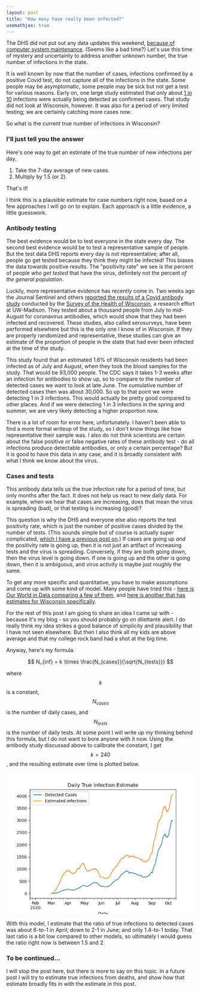 ```yaml
---
layout: post
title: "How many have really been infected?"
usemathjax: true
---
```

The DHS did not put out any data updates this weekend, [because of computer system maintenance](https://www.jsonline.com/story/news/2020/10/17/heres-why-wisconsin-wont-report-new-coronavirus-numbers-weekend/3697080001/). (Seems like a bad time?) Let's use this time of mystery and uncertainty to address another unknown number, the true number of infections in the state.

It is well known by now that the number of cases, infections confirmed by a positive Covid test, do not capture all of the infections in the state. Some people may be asymptomatic, some people may be sick but not get a test for various reasons. Early on, one large study estimated that only about [1 in 10](https://www.statnews.com/2020/07/21/cdc-study-actual-covid-19-cases/) infections were actually being detected as confirmed cases. That study did not look at Wisconsin, however. It was also for a period of very limited testing; we are certainly catching more cases now.

So what is the current true number of infections in Wisconsin?

### I'll just tell you the answer
Here's one way to get an estimate of the true number of new infections per day.

1. Take the 7-day average of new cases.
1. Multiply by 1.5 (or 2).

That's it!

I think this is a plausible estimate for case numbers right now, based on a few approaches I will go on to explain. Each approach is a little evidence, a little guesswork.

### Antibody testing
The best evidence would be to test everyone in the state every day. The second best evidence would be to test a representative sample of people. But the test data DHS reports every day is not representative; after all, people go get tested because they think they might be infected! This biases the data towards positive results. The "positivity rate" we see is the percent of people *who get tested* that have the virus, definitely not the percent *of the general population*.

Luckily, more representative evidence has recently come in. Two weeks ago the Journal Sentinel and others [reported the results of a Covid antibody study](https://www.jsonline.com/story/news/2020/10/05/wisconsin-covid-19-less-than-2-of-state-population-have-antibodies/3457334001/) conducted by the [Survey of the Health of Wisconsin](https://show.wisc.edu/), a research effort at UW-Madison. They tested about a thousand people from July to mid-August for coronavirus antibodies, which would show that they had been infected and recovered. These studies, also called serosurveys, have been performed elsewhere but this is the only one I know of in Wisconsin. If they are properly randomized and representative, these studies can give an estimate of the proportion of people in the state that had ever been infected at the time of the study.

This study found that an estimated 1.6% of Wisconsin residents had been infected as of July and August, when they took the blood samples for the study. That would be 93,000 people. The CDC says it takes 1-3 weeks after an infection for antibodies to show up, so to compare to the number of detected cases we want to look at late June. The cumulative number of detected cases then was about 30,000. So up to that point we were detecting 1 in 3 infections. This would actually be pretty good compared to other places. And if we were detecting 1 in 3 infections in the spring and summer, we are very likely detecting a higher proportion now.

There is a lot of room for error here, unfortunately. I haven't been able to find a more formal writeup of the study, so I don't know things like how representative their sample was. I also do not think scientists are certain about the false positive or false negative rates of these antibody test - do all infections produce detectable antibodies, or only a certain percentage? But it is good to have this data in any case, and it is broadly consistent with what I think we know about the virus.

### Cases and tests
This antibody data tells us the true infection rate for a period of time, but only months after the fact. It does not help us react to new daily data. For example, when we hear that cases are increasing, does that mean the virus is spreading (bad), or that testing is increasing (good)?

This question is why the DHS and everyone else also reports the test positivity rate, which is just the number of positive cases divided by the number of tests. (This sounds simple but of course is actually super complicated, [which I have a previous post on](2020-09-21-tests-positivity-rates.md).) If cases are going up *and* the positivity rate is going up, then it is not just an artifact of increasing tests and the virus is spreading. Conversely, if they are both going down, then the virus level is going down. If one is going up and the other is going down, then it is ambiguous, and virus activity is maybe just roughly the same.

To get any more specific and quantitative, you have to make assumptions and come up with some kind of model. Many people have tried this - [here is Our World in Data comparing a few of them](https://ourworldindata.org/covid-models), and [here is another that has estimates for Wisconsin specifically](https://pandemicnavigator.oliverwyman.com/forecast?mode=states&region=US_US-WI&panel=baseline).

For the rest of this post I am going to share an idea I came up with - because it's my blog - so you should probably go on dilettante alert. I do really think my idea strikes a good balance of simplicity and plausibility that I have not seen elsewhere. But then I also think all my kids are above average and that my college rock band had a shot at the big time.

Anyway, here's my formula.

$$
N_{inf} = k \times \frac{N_{cases}}{\sqrt{N_{tests}}}
$$

where $$k$$ is a constant, $$N_{cases}$$ is the number of daily cases, and $$N_{tests}$$ is the number of daily tests. At some point I will write up my thinking behind this formula, but I do not want to bore anyone with it now. Using the antibody study discussed above to calibrate the constant, I get $$k=240$$, and the resulting estimate over time is plotted below.

![True infection estimate](../assets/InfectionEstimates_WI_2020-10-19.png)

With this model, I estimate that the ratio of true infections to detected cases was about 6-to-1 in April; down to 2-1 in June; and only 1.4-to-1 today. That last ratio is a bit low compared to other models, so ultimately I would guess the ratio right now is between 1.5 and 2.

### To be continued...
I will stop the post here, but there is more to say on this topic. In a future post I will try to estimate true infections from deaths, and show how that estimate broadly fits in with the estimate in this post.
